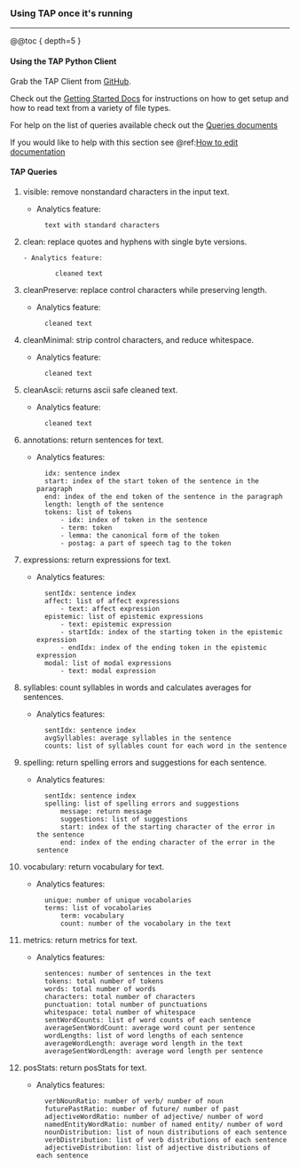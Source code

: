 ### Using TAP once it's running
---

@@toc { depth=5 }

#### Using the TAP Python Client

Grab the TAP Client from [GitHub](https://github.com/heta-io/tapclipy).

Check out the [Getting Started Docs](https://github.com/infosci-qut/tapclipy/blob/master/NoteBooks/Get%20Started.ipynb) for instructions on how to get setup and how to read text from a variety of file types.

For help on the list of queries available check out the [Queries documents](https://github.com/infosci-qut/tapclipy/tree/master/NoteBooks/Queries)


If you would like to help with this section see @ref:[How to edit documentation](../developer/doc_updates.md)

#### TAP Queries

1. visible: remove nonstandard characters in the input text.

    - Analytics feature:

            text with standard characters

2. clean: replace quotes and hyphens with single byte versions.
   
       - Analytics feature:
   
               cleaned text

3. cleanPreserve: replace control characters while preserving length.

    - Analytics feature:

            cleaned text
            
4. cleanMinimal: strip control characters, and reduce whitespace.

    - Analytics feature:

            cleaned text
            
5. cleanAscii: returns ascii safe cleaned text.

    - Analytics feature:

            cleaned text

6. annotations: return sentences for text.

    - Analytics features:

            idx: sentence index
            start: index of the start token of the sentence in the paragraph
            end: index of the end token of the sentence in the paragraph
            length: length of the sentence
            tokens: list of tokens
                - idx: index of token in the sentence
                - term: token
                - lemma: the canonical form of the token
                - postag: a part of speech tag to the token
                
7. expressions: return expressions for text.

    - Analytics features:

            sentIdx: sentence index
            affect: list of affect expressions
                - text: affect expression
            epistemic: list of epistemic expressions
                - text: epistemic expression
                - startIdx: index of the starting token in the epistemic expression 
                - endIdx: index of the ending token in the epistemic expression
            modal: list of modal expressions
                - text: modal expression
                
8. syllables: count syllables in words and calculates averages for sentences.

    - Analytics features:

            sentIdx: sentence index
            avgSyllables: average syllables in the sentence
            counts: list of syllables count for each word in the sentence
            
9. spelling: return spelling errors and suggestions for each sentence.

    - Analytics features:

            sentIdx: sentence index
            spelling: list of spelling errors and suggestions
                message: return message
                suggestions: list of suggestions
                start: index of the starting character of the error in the sentence
                end: index of the ending character of the error in the sentence
                
10. vocabulary: return vocabulary for text.

    - Analytics features:

            unique: number of unique vocabolaries
            terms: list of vocabolaries
                term: vocabulary
                count: number of the vocabolary in the text

11. metrics: return metrics for text.

    - Analytics features:

            sentences: number of sentences in the text
            tokens: total number of tokens
            words: total number of words
            characters: total number of characters
            punctuation: total number of punctuations
            whitespace: total number of whitespace
            sentWordCounts: list of word counts of each sentence
            averageSentWordCount: average word count per sentence
            wordLengths: list of word lengths of each sentence
            averageWordLength: average word length in the text
            averageSentWordLength: average word length per sentence
                           
12. posStats: return posStats for text.

    - Analytics features:

            verbNounRatio: number of verb/ number of noun
            futurePastRatio: number of future/ number of past
            adjectiveWordRatio: number of adjective/ number of word
            namedEntityWordRatio: number of named entity/ number of word
            nounDistribution: list of noun distributions of each sentence
            verbDistribution: list of verb distributions of each sentence
            adjectiveDistribution: list of adjective distributions of each sentence
            